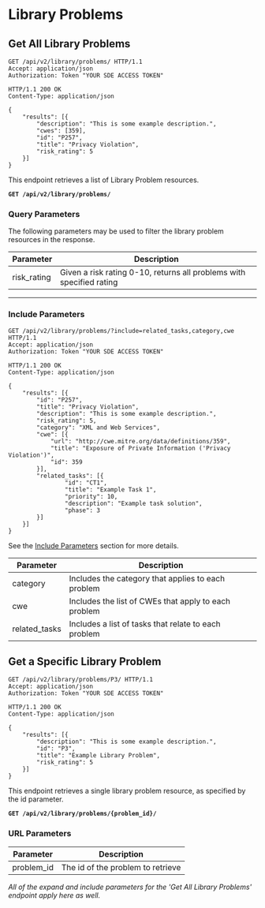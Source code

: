 # Library Problems
## Get All Library Problems 


```http
GET /api/v2/library/problems/ HTTP/1.1
Accept: application/json
Authorization: Token "YOUR SDE ACCESS TOKEN"
```

```http
HTTP/1.1 200 OK
Content-Type: application/json

{
    "results": [{
        "description": "This is some example description.", 
        "cwes": [359],
        "id": "P257", 
        "title": "Privacy Violation",
        "risk_rating": 5
    }]
} 
```
This endpoint retrieves a list of Library Problem resources.

**`GET /api/v2/library/problems/`**

### Query Parameters

The following parameters may be used to filter the library problem resources in the response.

Parameter            | Description
---------------------|-------------------
risk_rating          | Given a risk rating 0-10, returns all problems with specified rating

---

### Include Parameters

```http
GET /api/v2/library/problems/?include=related_tasks,category,cwe HTTP/1.1
Accept: application/json
Authorization: Token "YOUR SDE ACCESS TOKEN"
```

```http
HTTP/1.1 200 OK
Content-Type: application/json

{
    "results": [{
        "id": "P257",
        "title": "Privacy Violation",
        "description": "This is some example description.", 
        "risk_rating": 5,
        "category": "XML and Web Services",
        "cwe": [{
            "url": "http://cwe.mitre.org/data/definitions/359", 
            "title": "Exposure of Private Information ('Privacy Violation')", 
            "id": 359
        }], 
        "related_tasks": [{
                "id": "CT1",
                "title": "Example Task 1",
                "priority": 10,
                "description": "Example task solution",
                "phase": 3
        }]
    }]
} 
```

See the [Include Parameters](#include-parameters) section for more details.

Parameter             | Description
----------------------|---------------
category              | Includes the category that applies to each problem
cwe                   | Includes the list of CWEs that apply to each problem
related_tasks         | Includes a list of tasks that relate to each problem



## Get a Specific Library Problem

```http
GET /api/v2/library/problems/P3/ HTTP/1.1
Accept: application/json
Authorization: Token "YOUR SDE ACCESS TOKEN"
```

```http
HTTP/1.1 200 OK
Content-Type: application/json

{
    "results": [{
        "description": "This is some example description.", 
        "id": "P3", 
        "title": "Example Library Problem",
        "risk_rating": 5
    }]
} 

```

This endpoint retrieves a single library problem resource, as specified by the id parameter.

**`GET /api/v2/library/problems/{problem_id}/`**

### URL Parameters

Parameter      | Description
-------------- | ---------------
problem_id     | The id of the problem to retrieve


*All of the expand and include parameters for the 'Get All Library Problems' endpoint apply here as well.*

